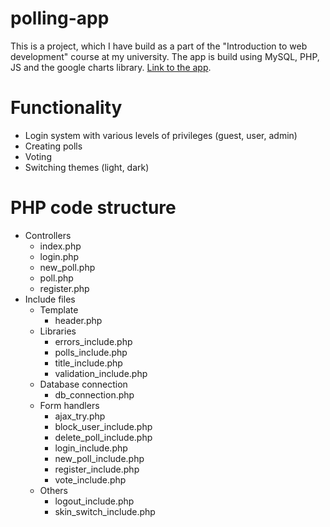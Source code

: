# polling-app
This is a project, which I have build as a part of the "Introduction to web development" course at my university. The app is build using MySQL, PHP, JS and the google charts library. [Link to the app](http://premekbelka.com/polls).

# Functionality
- Login system with various levels of privileges (guest, user, admin)
- Creating polls
- Voting
- Switching themes (light, dark)

# PHP code structure
- Controllers
  - index.php
  - login.php
  - new_poll.php
  - poll.php
  - register.php
- Include files
  - Template
    - header.php
  - Libraries
    - errors_include.php
    - polls_include.php
    - title_include.php
    - validation_include.php
  - Database connection
    - db_connection.php
  - Form handlers 
    - ajax_try.php
    - block_user_include.php
    - delete_poll_include.php
    - login_include.php
    - new_poll_include.php
    - register_include.php
    - vote_include.php
  - Others
    - logout_include.php
    - skin_switch_include.php
